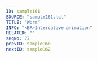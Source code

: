 ```yaml
---
ID: sample161
SOURCE: "sample161.tcl"
TITLE: "Worm"
INFO: "<BR>Intercative animation"
RELATED: ""
seqNo: 77
prevID: sample160
nextID: sample162
---
```

